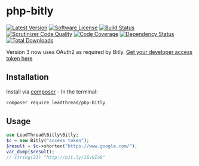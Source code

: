 # php-bitly
[![Latest Version](https://img.shields.io/github/release/leadthread/php-bitly.svg?style=flat-square)](https://github.com/leadthread/php-bitly/releases)
[![Software License](https://img.shields.io/badge/license-MIT-brightgreen.svg?style=flat-square)](LICENSE.md)
[![Build Status](https://travis-ci.org/leadthread/php-bitly.svg?branch=master)](https://travis-ci.org/leadthread/php-bitly)
[![Scrutinizer Code Quality](https://scrutinizer-ci.com/g/leadthread/php-bitly/badges/quality-score.png?b=master)](https://scrutinizer-ci.com/g/leadthread/php-bitly/?branch=master)
[![Code Coverage](https://scrutinizer-ci.com/g/leadthread/php-bitly/badges/coverage.png?b=master)](https://scrutinizer-ci.com/g/leadthread/php-bitly/?branch=master)
[![Dependency Status](https://www.versioneye.com/user/projects/56f3252c35630e0029db0187/badge.svg?style=flat)](https://www.versioneye.com/user/projects/56f3252c35630e0029db0187)
[![Total Downloads](https://img.shields.io/packagist/dt/leadthread/php-bitly.svg?style=flat-square)](https://packagist.org/packages/leadthread/php-bitly)

Version 3 now uses OAuth2 as required by Bitly. [Get your developer access token here](https://bitly.com/a/oauth_apps)

## Installation

Install via [composer](https://getcomposer.org/) - In the terminal:
```bash
composer require leadthread/php-bitly
```

## Usage
```php
use LeadThread\Bitly\Bitly;
$c = new Bitly("access token");
$result = $c->shorten("https://www.google.com/");
var_dump($result);
// string(21) "http://bit.ly/1SvUIo8"
```
